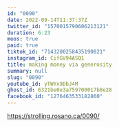 ```yaml
---
id: "0090"
date: 2022-09-14T11:37:37Z
twitter_id: "1570015790606213121"
duration: 6:23
moos: true
paid: true
tiktok_id: "7143200258435190021"
instagram_id: CifGV94ASQ1
title: making money via generosity
summary: null
slug: "0090"
youtube_id: yTWYx9DbJ4M
ghost_id: 6321be0e3a759700017b8e28
facebook_id: "1276463533182860"
---
```

https://strolling.rosano.ca/0090/
